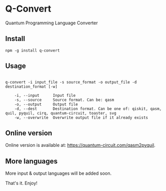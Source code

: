 # Q-Convert

Quantum Programming Language Converter

## Install

```
npm -g install q-convert
```

## Usage

```

q-convert -i input_file -s source_format -o output_file -d destination_format [-w]

	-i, --input      Input file
	-s, --source     Source format. Can be: qasm
	-o, --output     Output file
	-d, --dest       Destination format. Can be one of: qiskit, qasm, quil, pyquil, cirq, quantum-circuit, toaster, svg
	-w, --overwrite  Overwrite output file if it already exists

```

## Online version

Online version is available at: <a href="https://quantum-circuit.com/qasm2pyquil" target="_blank">https://quantum-circuit.com/qasm2pyquil</a>.


## More languages

More input & output languages will be added soon.


That's it. Enjoy!
